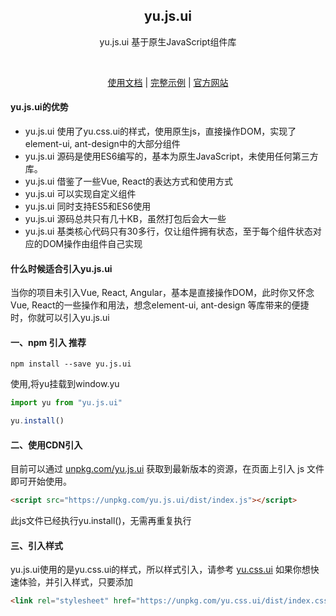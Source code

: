 <h2 align="center">yu.js.ui</h2>
<p align="center">yu.js.ui 基于原生JavaScript组件库</p>

<p align="center">
   <img src="https://img.shields.io/npm/v/yu.js.ui.svg" alt="">
    <img src="https://img.shields.io/github/stars/yurencloud/yu.js.ui.svg" alt="">
    <img src="https://img.shields.io/github/issues/yurencloud/yu.js.ui.svg" alt="">
    <img src="https://img.shields.io/github/forks/yurencloud/yu.js.ui.svg" alt="">
    <img src="https://img.shields.io/github/license/yurencloud/yu.js.ui.svg" alt="">
</p>

<p align="center">
  <a href="http://www.yurencloud.com/js-ui/component/install.html" target="_blank">使用文档</a>
  |
  <a href="https://github.com/yurencloud/yu.js.ui/tree/master/example/"  target="_blank">完整示例</a>
  |
  <a href="http://www.yurencloud.com"  target="_blank">官方网站</a>
</p>

#### yu.js.ui的优势

- yu.js.ui 使用了yu.css.ui的样式，使用原生js，直接操作DOM，实现了element-ui, ant-design中的大部分组件
- yu.js.ui 源码是使用ES6编写的，基本为原生JavaScript，未使用任何第三方库。
- yu.js.ui 借鉴了一些Vue, React的表达方式和使用方式
- yu.js.ui 可以实现自定义组件
- yu.js.ui 同时支持ES5和ES6使用
- yu.js.ui 源码总共只有几十KB，虽然打包后会大一些
- yu.js.ui 基类核心代码只有30多行，仅让组件拥有状态，至于每个组件状态对应的DOM操作由组件自己实现

#### 什么时候适合引入yu.js.ui
当你的项目未引入Vue, React, Angular，基本是直接操作DOM，此时你又怀念Vue, React的一些操作和用法，想念element-ui, ant-design 等库带来的便捷时，你就可以引入yu.js.ui

#### 一、npm 引入 推荐

```shell
npm install --save yu.js.ui
```

使用,将yu挂载到window.yu

```javascript
import yu from "yu.js.ui"

yu.install()
```

#### 二、使用CDN引入
目前可以通过 [unpkg.com/yu.js.ui](https://unpkg.com/yu.js.ui/dist/index.js) 获取到最新版本的资源，在页面上引入 js 文件即可开始使用。

```html
<script src="https://unpkg.com/yu.js.ui/dist/index.js"></script>
```
此js文件已经执行yu.install()，无需再重复执行

#### 三、引入样式
yu.js.ui使用的是yu.css.ui的样式，所以样式引入，请参考 [yu.css.ui](http://www.yurencloud.com/css/install)
如果你想快速体验，并引入样式，只要添加
```html
<link rel="stylesheet" href="https://unpkg.com/yu.css.ui/dist/index.css">
```
